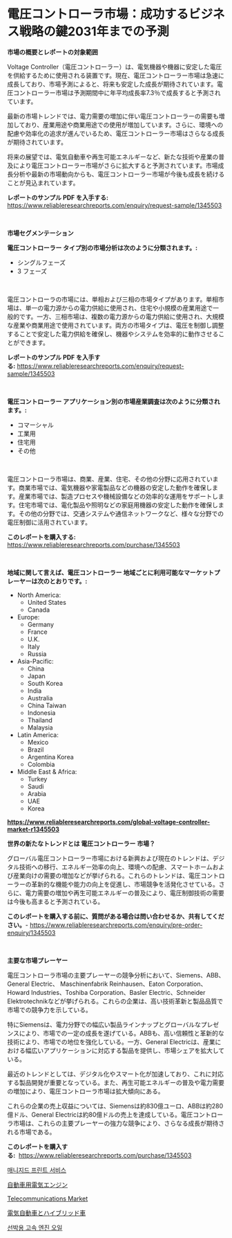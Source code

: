 <p><h1>電圧コントローラ市場：成功するビジネス戦略の鍵2031年までの予測</h1></p><p><strong>市場の概要とレポートの対象範囲</strong></p>
<p><p>Voltage Controller（電圧コントローラー）は、電気機器や機器に安定した電圧を供給するために使用される装置です。現在、電圧コントローラー市場は急速に成長しており、市場予測によると、将来も安定した成長が期待されています。電圧コントローラー市場は予測期間中に年平均成長率7.3％で成長すると予測されています。</p><p>最新の市場トレンドでは、電力需要の増加に伴い電圧コントローラーの需要も増加しており、産業用途や商業用途での使用が増加しています。さらに、環境への配慮や効率化の追求が進んでいるため、電圧コントローラー市場はさらなる成長が期待されています。</p><p>将来の展望では、電気自動車や再生可能エネルギーなど、新たな技術や産業の普及により電圧コントローラー市場がさらに拡大すると予測されています。市場成長分析や最新の市場動向からも、電圧コントローラー市場が今後も成長を続けることが見込まれています。</p></p>
<p><strong>レポートのサンプル PDF を入手する:</strong> <a href="https://www.reliableresearchreports.com/enquiry/request-sample/1345503">https://www.reliableresearchreports.com/enquiry/request-sample/1345503</a></p>
<p>&nbsp;</p>
<p><strong>市場セグメンテーション</strong></p>
<p><strong>電圧コントローラー タイプ別の市場分析は次のように分類されます。:</strong></p>
<p><ul><li>シングルフェーズ</li><li>3 フェーズ</li></ul></p>
<p>&nbsp;</p>
<p><p>電圧コントローラの市場には、単相および三相の市場タイプがあります。単相市場は、単一の電力源からの電力供給に使用され、住宅や小規模の産業用途で一般的です。一方、三相市場は、複数の電力源からの電力供給に使用され、大規模な産業や商業用途で使用されています。両方の市場タイプは、電圧を制御し調整することで安定した電力供給を確保し、機器やシステムを効率的に動作させることができます。</p></p>
<p><strong>レポートのサンプル PDF を入手する:</strong>&nbsp;<a href="https://www.reliableresearchreports.com/enquiry/request-sample/1345503">https://www.reliableresearchreports.com/enquiry/request-sample/1345503</a></p>
<p>&nbsp;</p>
<p><strong> 電圧コントローラー アプリケーション別の市場産業調査は次のように分類されます。:</strong></p>
<p><ul><li>コマーシャル</li><li>工業用</li><li>住宅用</li><li>その他</li></ul></p>
<p>&nbsp;</p>
<p><p>電圧コントローラ市場は、商業、産業、住宅、その他の分野に応用されています。商業市場では、電気機器や家電製品などの機器の安定した動作を確保します。産業市場では、製造プロセスや機械設備などの効率的な運用をサポートします。住宅市場では、電化製品や照明などの家庭用機器の安定した動作を確保します。その他の分野では、交通システムや通信ネットワークなど、様々な分野での電圧制御に活用されています。</p></p>
<p><strong>このレポートを購入する:</strong>&nbsp; <a href="https://www.reliableresearchreports.com/purchase/1345503">https://www.reliableresearchreports.com/purchase/1345503</a></p>
<p>&nbsp;</p>
<p><strong>地域に関して言えば、電圧コントローラー 地域ごとに利用可能なマーケットプレーヤーは次のとおりです。:</strong></p>
<p><ul>
    <li>
        North America:
        <ul>
            <li>United States</li>
            <li>Canada</li>
        </ul>
    </li>
    <li>
        Europe:
        <ul>
            <li>Germany</li>
            <li>France</li>
            <li>U.K.</li>
            <li>Italy</li>
            <li>Russia</li>
        </ul>
    </li>
    <li>
        Asia-Pacific:
        <ul>
            <li>China</li>
            <li>Japan</li>
            <li>South Korea</li>
            <li>India</li>
            <li>Australia</li>
            <li>China Taiwan</li>
            <li>Indonesia</li>
            <li>Thailand</li>
            <li>Malaysia</li>
        </ul>
    </li>
    <li>
        Latin America:
        <ul>
            <li>Mexico</li>
            <li>Brazil</li>
            <li>Argentina Korea</li>
            <li>Colombia</li>
        </ul>
    </li>
    <li>
        Middle East & Africa:
        <ul>
            <li>Turkey</li>
            <li>Saudi</li>
            <li>Arabia</li>
            <li>UAE</li>
            <li>Korea</li>
        </ul>
    </li>
    </ul></p>
<p><strong><a href="https://www.reliableresearchreports.com/global-voltage-controller-market-r1345503">https://www.reliableresearchreports.com/global-voltage-controller-market-r1345503</a></strong>&nbsp;</p>
<p><strong>世界の新たなトレンドとは 電圧コントローラー 市場？</strong></p>
<p><p>グローバル電圧コントローラー市場における新興および現在のトレンドは、デジタル技術への移行、エネルギー効率の向上、環境への配慮、スマートホームおよび産業向けの需要の増加などが挙げられる。これらのトレンドは、電圧コントローラーの革新的な機能や能力の向上を促進し、市場競争を活発化させている。さらに、電力需要の増加や再生可能エネルギーの普及により、電圧制御技術の需要は今後も高まると予測されている。</p></p>
<p><strong>このレポートを購入する前に、質問がある場合は問い合わせるか、共有してください。</strong>- <a href="https://www.reliableresearchreports.com/enquiry/pre-order-enquiry/1345503">https://www.reliableresearchreports.com/enquiry/pre-order-enquiry/1345503</a></p>
<p>&nbsp;</p>
<p><strong>主要な市場プレーヤー</strong></p>
<p><p>電圧コントローラ市場の主要プレーヤーの競争分析において、Siemens、ABB、General Electric、 Maschinenfabrik Reinhausen、Eaton Corporation、Howard Industries、Toshiba Corporation、Basler Electric、Schneider Elektrotechnikなどが挙げられる。これらの企業は、高い技術革新と製品品質で市場での競争力を示している。</p><p>特にSiemensは、電力分野での幅広い製品ラインナップとグローバルなプレゼンスにより、市場での一定の成長を遂げている。ABBも、高い信頼性と革新的な技術により、市場での地位を強化している。一方、General Electricは、産業における幅広いアプリケーションに対応する製品を提供し、市場シェアを拡大している。</p><p>最近のトレンドとしては、デジタル化やスマート化が加速しており、これに対応する製品開発が重要となっている。また、再生可能エネルギーの普及や電力需要の増加により、電圧コントローラ市場は拡大傾向にある。</p><p>これらの企業の売上収益については、Siemensは約830億ユーロ、ABBは約280億ドル、General Electricは約80億ドルの売上を達成している。電圧コントローラ市場は、これらの主要プレーヤーの強力な競争により、さらなる成長が期待される市場である。</p></p>
<p><strong>このレポートを購入する:</strong>&nbsp;&nbsp;<a href="https://www.reliableresearchreports.com/purchase/1345503">https://www.reliableresearchreports.com/purchase/1345503</a></p>
<p><p><a href="https://medium.com/@trevorkruvalis5678/2024%EB%85%84%EB%B6%80%ED%84%B0-2031%EB%85%84%EA%B9%8C%EC%A7%80-%EC%98%88%EC%B8%A1%EB%90%9C-%EA%B4%80%EB%A6%AC-%EC%9D%B8%EC%87%84-%EC%84%9C%EB%B9%84%EC%8A%A4-%EC%8B%9C%EC%9E%A5-%EB%8F%99%ED%96%A5-%EB%B0%8F-%EC%8B%9C%EC%9E%A5-%EB%B6%84%EC%84%9D-ec056f4c695f">매니지드 프린트 서비스</a></p><p><a href="https://github.com/bevdtkn4419963/Market-Research-Report-List-1/blob/main/579037720313.md">自動車用電気エンジン</a></p><p><a href="https://github.com/globismark/Market-Research-Report-List-2/blob/main/telecommunications-market.md">Telecommunications Market</a></p><p><a href="https://github.com/MosesSpinka1914/Market-Research-Report-List-1/blob/main/754696920314.md">電気自動車とハイブリッド車</a></p><p><a href="https://medium.com/@jerrodhilll68/%ED%95%B4%EC%96%91-%EA%B3%A0%EC%86%8D-%EC%97%94%EC%A7%84-%EC%98%A4%EC%9D%BC-%EC%8B%9C%EC%9E%A5-%EC%9C%A0%ED%98%95-%EC%9D%91%EC%9A%A9-%EB%B0%8F-%EC%A7%80%EB%A6%AC%EC%97%90-%EB%8C%80%ED%95%9C-%EA%B4%91%EB%B2%94%EC%9C%84%ED%95%9C-%ED%8F%89%EA%B0%80-002112e4913c">선박용 고속 엔진 오일</a></p></p>
